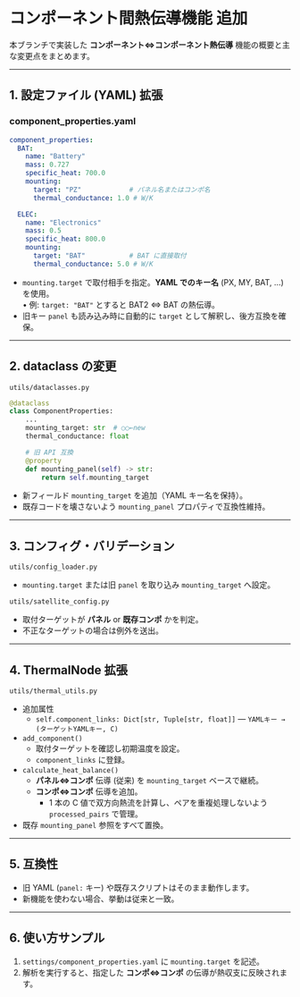 # コンポーネント間熱伝導機能 追加

本ブランチで実装した **コンポーネント⇔コンポーネント熱伝導** 機能の概要と主な変更点をまとめます。

---
## 1. 設定ファイル (YAML) 拡張

### component_properties.yaml
```yaml
component_properties:
  BAT:
    name: "Battery"
    mass: 0.727
    specific_heat: 700.0
    mounting:
      target: "PZ"            # パネル名またはコンポ名
      thermal_conductance: 1.0 # W/K

  ELEC:
    name: "Electronics"
    mass: 0.5
    specific_heat: 800.0
    mounting:
      target: "BAT"           # BAT に直接取付
      thermal_conductance: 5.0 # W/K
```
* `mounting.target` で取付相手を指定。**YAML でのキー名** (PX, MY, BAT, …) を使用。  
  • 例: `target: "BAT"` とすると BAT2 ⇔ BAT の熱伝導。  
* 旧キー `panel` も読み込み時に自動的に `target` として解釈し、後方互換を確保。

---
## 2. dataclass の変更

`utils/dataclasses.py`
```python
@dataclass
class ComponentProperties:
    ...
    mounting_target: str  # ○○←new
    thermal_conductance: float

    # 旧 API 互換
    @property
    def mounting_panel(self) -> str:
        return self.mounting_target
```
* 新フィールド `mounting_target` を追加（YAML キー名を保持）。  
* 既存コードを壊さないよう `mounting_panel` プロパティで互換性維持。

---
## 3. コンフィグ・バリデーション

`utils/config_loader.py`
* `mounting.target` または旧 `panel` を取り込み `mounting_target` へ設定。

`utils/satellite_config.py`
* 取付ターゲットが **パネル** or **既存コンポ** かを判定。  
* 不正なターゲットの場合は例外を送出。

---
## 4. ThermalNode 拡張

`utils/thermal_utils.py`
* 追加属性
  * `self.component_links: Dict[str, Tuple[str, float]]` — `YAMLキー → (ターゲットYAMLキー, C)`
* `add_component()`
  * 取付ターゲットを確認し初期温度を設定。
  * `component_links` に登録。
* `calculate_heat_balance()`
  * **パネル⇔コンポ** 伝導 (従来) を `mounting_target` ベースで継続。
  * **コンポ⇔コンポ** 伝導を追加。
    * 1 本の C 値で双方向熱流を計算し、ペアを重複処理しないよう `processed_pairs` で管理。
* 既存 `mounting_panel` 参照をすべて置換。

---
## 5. 互換性
* 旧 YAML (`panel:` キー) や既存スクリプトはそのまま動作します。
* 新機能を使わない場合、挙動は従来と一致。

---
## 6. 使い方サンプル
1. `settings/component_properties.yaml` に `mounting.target` を記述。
2. 解析を実行すると、指定した **コンポ⇔コンポ** の伝導が熱収支に反映されます。
